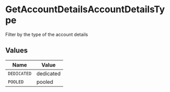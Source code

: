 # GetAccountDetailsAccountDetailsType

Filter by the type of the account details


## Values

| Name        | Value       |
| ----------- | ----------- |
| `DEDICATED` | dedicated   |
| `POOLED`    | pooled      |